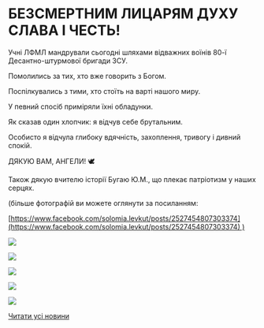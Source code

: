 # БЕЗСМЕРТНИМ ЛИЦАРЯМ ДУХУ СЛАВА І ЧЕСТЬ!

Учні ЛФМЛ мандрували сьогодні шляхами відважних воїнів 80-ї Десантно-штурмової бригади ЗСУ.

Помолились за тих, хто вже говорить з Богом.

Поспілкувались з тими, хто стоїть на варті нашого миру.

У певний спосіб приміряли їхні обладунки.

Як сказав один хлопчик: я відчув себе брутальним.

Особисто я відчула глибоку вдячність, захоплення, тривогу і дивний спокій.

ДЯКУЮ ВАМ, АНГЕЛИ! 🕊️

Також дякую вчителю історії Бугаю Ю.М., що плекає патріотизм у наших серцях.

(більше фотографій ви можете оглянути за посиланням:

[https://www.facebook.com/solomia.levkut/posts/2527454807303374](https://www.facebook.com/solomia.levkut/posts/2527454807303374) )

![](/images/blog/безсмертним-лицарям-духу-слава-і-честь/v0.jpg)

![](/images/blog/безсмертним-лицарям-духу-слава-і-честь/v2.jpg)

![](/images/blog/безсмертним-лицарям-духу-слава-і-честь/v4.jpg)

![](/images/blog/безсмертним-лицарям-духу-слава-і-честь/v3.jpg)

![](/images/blog/безсмертним-лицарям-духу-слава-і-честь/v1.jpg)

[Читати усі новини](/news)
